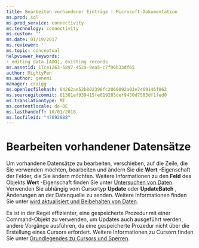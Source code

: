 ```yaml
---
title: Bearbeiten vorhandener Einträge | Microsoft-Dokumentation
ms.prod: sql
ms.prod_service: connectivity
ms.technology: connectivity
ms.custom: ''
ms.date: 01/19/2017
ms.reviewer: ''
ms.topic: conceptual
helpviewer_keywords:
- editing data [ADO], existing records
ms.assetid: 17ce1263-5897-452a-9ea5-c7f96b33df65
author: MightyPen
ms.author: genemi
manager: craigg
ms.openlocfilehash: 64262ae52b802398fc2060092a03e7469146f063
ms.sourcegitcommit: 61381ef939415fe019285def9450d7583df1fed0
ms.translationtype: MT
ms.contentlocale: de-DE
ms.lasthandoff: 10/01/2018
ms.locfileid: "47692888"
---
```

# <a name="editing-existing-records"></a>Bearbeiten vorhandener Datensätze
Um vorhandene Datensätze zu bearbeiten, verschieben, auf die Zeile, die Sie verwenden möchten, bearbeiten und ändern Sie die **Wert** -Eigenschaft der Felder, die Sie ändern möchten. Weitere Informationen zu den **Feld** des Objekts **Wert** -Eigenschaft finden Sie unter [Untersuchen von Daten](../../../ado/guide/data/examining-data.md). Verwenden Sie abhängig vom Cursortyp **Update** oder **UpdateBatch** , Änderungen an der Datenquelle zu senden. Weitere Informationen finden Sie unter [wird aktualisiert und Beibehalten von Daten](../../../ado/guide/data/updating-and-persisting-data.md).  
  
 Es ist in der Regel effizienter, eine gespeicherte Prozedur mit einer Command-Objekt zu verwenden, um Updates auch ausgeführt werden, andere Vorgänge ausführen, da eine gespeicherte Prozedur nicht über die Erstellung eines Cursors erfordert. Weitere Informationen zu Cursorn finden Sie unter [Grundlegendes zu Cursors und Sperren](../../../ado/guide/data/understanding-cursors-and-locks.md).
